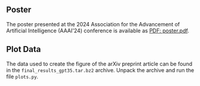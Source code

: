 ## Poster
The poster presented at the 2024 Association for the Advancement of Artificial Intelligence (AAAI'24) conference is available as [PDF: poster.pdf](poster.pdf).

## Plot Data

The data used to create the figure of the arXiv preprint article can be
found in the `final_results_gpt35.tar.bz2` archive.  Unpack the archive
and run the file `plots.py`.
